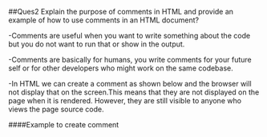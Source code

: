 ##Ques2 Explain the purpose of comments in HTML and provide an example of how to use comments in an HTML document?

-Comments are useful when you want to write something about the code but you do not want to run that 
or show in the output.

-Comments are basically for humans, you write comments for your future self or for other developers who 
might work on the same codebase.

-In HTML we can create a comment as shown below and the browser will not display that on the screen.This means that they are not displayed on the page when it is rendered. However, they are still visible to anyone who views the page source code.


####Example to create comment
<!--your comment-->

<!-- This is a comment. - - >
<h2>single  line comments</h2

<!- - This is a comment

  This can be a multi line as well -- >

<h2>Multi line comments</h2